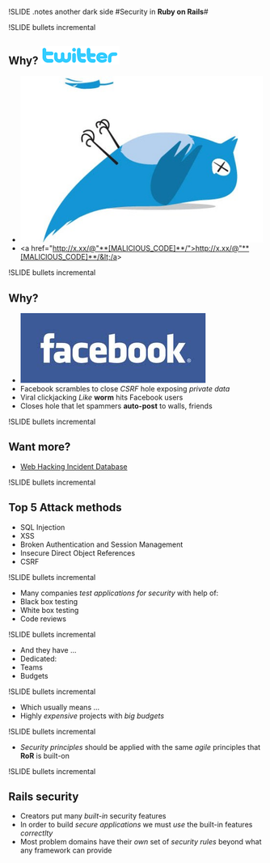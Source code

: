 !SLIDE 
.notes another dark side
#Security in **Ruby on Rails**#


!SLIDE bullets incremental
## Why? ![Twitter](twitter_logo.png) ##
* ![Twitter](twitter.jpeg)
* &lt;a href="http://x.xx/@"**[MALICIOUS_CODE]**/">http://x.xx/@"**[MALICIOUS_CODE]**/&lt;/a&gt;


!SLIDE bullets incremental
## Why? ##
* ![Facebook](facebook_logo.jpeg)
* Facebook scrambles to close *CSRF* hole exposing *private data*
* Viral clickjacking *Like* **worm** hits Facebook users
* Closes hole that let spammers **auto-post** to walls, friends


!SLIDE bullets incremental
## Want more? ##
* [Web Hacking Incident Database](http://projects.webappsec.org/Web-Hacking-Incident-Database)


!SLIDE bullets incremental
## Top 5 Attack methods ##
* SQL Injection
* XSS
* Broken Authentication and Session Management
* Insecure Direct Object References
* CSRF


!SLIDE bullets incremental
* Many companies *test applications for security* with help of:
 * Black box testing
 * White box testing
 * Code reviews


!SLIDE bullets incremental
* And they have ...
* Dedicated:
 * Teams
 * Budgets


!SLIDE bullets incremental
* Which usually means ...
 * Highly *expensive* projects with *big budgets*


!SLIDE bullets incremental
* *Security principles* should be applied with the same *agile* principles that **RoR** is built-on


!SLIDE bullets incremental
## Rails security ##
* Creators put many *built-in* security features
* In order to build *secure applications* we must *use* the built-in features *correctlty*
* Most problem domains have their *own* set of *security rules* beyond what any framework can provide
